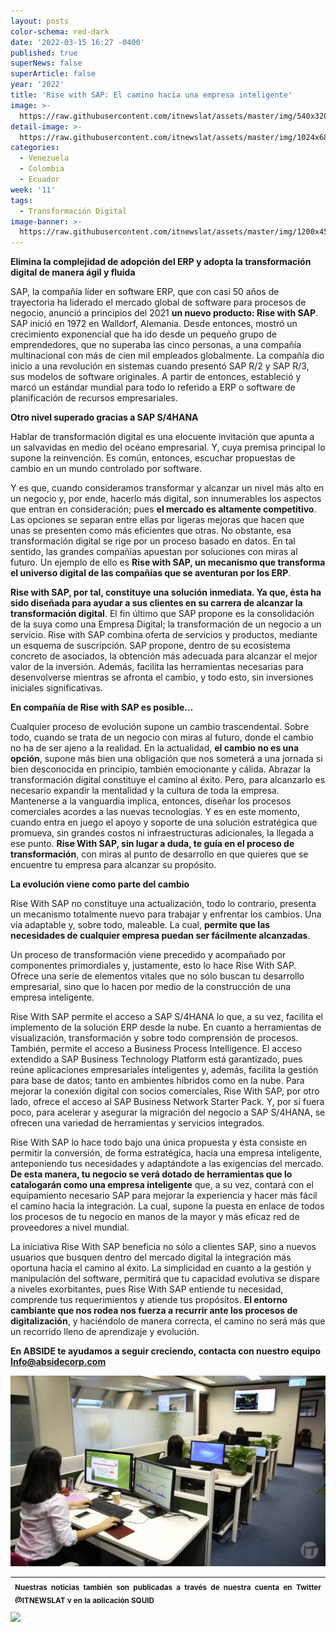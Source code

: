 ```yaml
---
layout: posts
color-schema: red-dark
date: '2022-03-15 16:27 -0400'
published: true
superNews: false
superArticle: false
year: '2022'
title: 'Rise with SAP: El camino hacia una empresa inteligente'
image: >-
  https://raw.githubusercontent.com/itnewslat/assets/master/img/540x320/Empresa-Oficina-p.jpg
detail-image: >-
  https://raw.githubusercontent.com/itnewslat/assets/master/img/1024x680/Empresa-Oficina-g.jpg
categories:
  - Venezuela
  - Colombia
  - Ecuador
week: '11'
tags:
  - Transformación Digital
image-banner: >-
  https://raw.githubusercontent.com/itnewslat/assets/master/img/1200x450/Smart-Company.jpg
---
```

**Elimina la complejidad de adopción del ERP y adopta la transformación digital de manera ágil y fluida**

SAP, la compañía líder en software ERP, que con casi 50 años de trayectoria ha liderado el mercado global de software para procesos de negocio, anunció a principios del 2021 **un nuevo producto: Rise with SAP**.  SAP inició en 1972 en Walldorf, Alemania. Desde entonces, mostró un crecimiento exponencial que ha ido desde un pequeño grupo de emprendedores, que no superaba las cinco personas, a una compañía multinacional con más de cien mil empleados globalmente. La compañía dio inicio a una revolución en sistemas cuando presentó SAP R/2 y SAP R/3, sus modelos de software originales. A partir de entonces, estableció y marcó un estándar mundial para todo lo referido a ERP o software de planificación de recursos empresariales. 

**Otro nivel superado gracias a SAP S/4HANA**

Hablar de transformación digital es una elocuente invitación que apunta a un salvavidas en medio del océano empresarial. Y, cuya premisa principal lo supone la reinvención. Es común, entonces, escuchar propuestas de cambio en un mundo controlado por software. 

Y es que, cuando consideramos transformar y alcanzar un nivel más alto en un negocio y, por ende,  hacerlo más digital, son innumerables los aspectos que entran en consideración; pues **el mercado es altamente competitivo**. Las opciones se separan entre ellas por ligeras mejoras que hacen que unas se presenten como más eficientes que otras. No obstante, esa transformación digital se rige por un proceso basado en datos. En tal sentido, las grandes compañías apuestan por soluciones con miras al futuro. Un ejemplo de ello es **Rise with SAP, un mecanismo que transforma el universo digital de las compañías que se aventuran por los ERP**.

**Rise with SAP, por tal, constituye una solución inmediata. Ya que, ésta ha sido diseñada para ayudar a sus clientes en su carrera de alcanzar la transformación digital**. El fin último que SAP propone es la consolidación de la suya como una Empresa Digital; la transformación de un negocio a un servicio. Rise with SAP combina oferta de servicios y productos, mediante un esquema de suscripción. SAP propone, dentro de su ecosistema concreto de asociados, la obtención más adecuada para alcanzar el mejor valor de la inversión. Además, facilita las herramientas necesarias para desenvolverse mientras se afronta el cambio, y todo esto, sin inversiones iniciales significativas. 

**En compañía de Rise with SAP es posible…**

Cualquier proceso de evolución supone un cambio trascendental. Sobre todo,  cuando se trata de un negocio con miras al futuro, donde el cambio no ha de ser ajeno a la realidad. En la actualidad, **el cambio no es una opción**, supone más bien una obligación que nos someterá a una jornada si bien desconocida en principio, también emocionante y cálida. Abrazar la transformación digital constituye el camino al éxito. Pero, para alcanzarlo es necesario expandir la mentalidad y la cultura de toda la empresa. Mantenerse a la vanguardia implica, entonces, diseñar los procesos comerciales acordes a las nuevas tecnologías. Y es en este momento, cuando entra en juego el apoyo y soporte de una solución estratégica que promueva, sin grandes costos ni infraestructuras adicionales, la llegada a ese punto. **Rise With SAP, sin lugar a duda, te guía en el proceso de transformación**, con miras al punto de desarrollo en que quieres que se encuentre tu empresa para alcanzar su propósito.

**La evolución viene como parte del cambio**

Rise With SAP no constituye una actualización, todo lo contrario, presenta un mecanismo totalmente nuevo para trabajar y enfrentar los cambios. Una vía adaptable y, sobre todo, maleable. La cual, **permite que las necesidades de cualquier empresa puedan ser fácilmente alcanzadas**. 

Un proceso de transformación viene precedido y acompañado por componentes primordiales y, justamente, esto lo hace Rise With SAP. Ofrece una serie de elementos vitales que no sólo buscan tu desarrollo empresarial, sino que lo hacen por medio de la construcción de una empresa inteligente. 

Rise With SAP permite el acceso a SAP S/4HANA lo que, a su vez, facilita el implemento de la solución ERP desde la nube. En cuanto a herramientas de visualización, transformación y sobre todo comprensión de procesos. También, permite el acceso a Business Process Intelligence. El acceso extendido a SAP Business Technology Platform está garantizado, pues reúne aplicaciones empresariales inteligentes y, además, facilita la gestión para base de datos; tanto en ambientes híbridos como en la nube. Para mejorar la conexión digital con socios comerciales, Rise With SAP, por otro lado,  ofrece el acceso al SAP Business Network Starter Pack. Y, por si fuera poco, para acelerar y asegurar la migración del negocio a SAP S/4HANA, se ofrecen una variedad de herramientas y servicios integrados.

Rise With SAP lo hace todo bajo una única propuesta y ésta consiste en permitir la conversión, de forma estratégica, hacia una empresa inteligente, anteponiendo tus necesidades y adaptándote a las exigencias del mercado. **De esta manera, tu negocio se verá dotado de herramientas que lo catalogarán como una empresa inteligente** que, a su vez, contará con el equipamiento necesario SAP para mejorar la  experiencia y hacer más fácil el camino hacia la integración. La cual, supone la puesta en enlace de todos los procesos de tu negocio en manos de la mayor y más eficaz red de proveedores a nivel mundial.

La iniciativa Rise With SAP beneficia no sólo a clientes SAP, sino a nuevos usuarios que busquen dentro del mercado digital la integración más oportuna hacia el camino al éxito. La simplicidad en cuanto a la gestión y manipulación del software, permitirá que tu capacidad evolutiva se dispare a niveles exorbitantes, pues Rise With SAP entiende tu necesidad, comprende tus requerimientos y atiende tus propósitos. **El entorno cambiante que nos rodea nos fuerza a recurrir ante los procesos de digitalización**, y haciéndolo de manera correcta, el camino no será más que un recorrido lleno de aprendizaje y evolución.

**En ABSIDE te ayudamos a seguir creciendo, contacta con nuestro equipo
[Info@absidecorp.com](mailto://Info@absidecorp.com)**

![](https://raw.githubusercontent.com/itnewslat/assets/master/img/540x320/Empresa-Oficina-p.jpg)

<table style="height: 42px;" width="569">
<tbody>
<tr>
<td style="text-align: justify;"><sub><strong>Nuestras noticias también son publicadas a través de nuestra cuenta en Twitter <a href="https://twitter.com/itnewslat?lang=es">@ITNEWSLAT</a> y en la aplicación <a href="https://squidapp.co/en/">SQUID</a></strong></sub></td>
</tr>
</tbody>
</table>

<img src="https://tracker.metricool.com/c3po.jpg?hash=56f88a41e39ab42c063cc51676587a04"/>